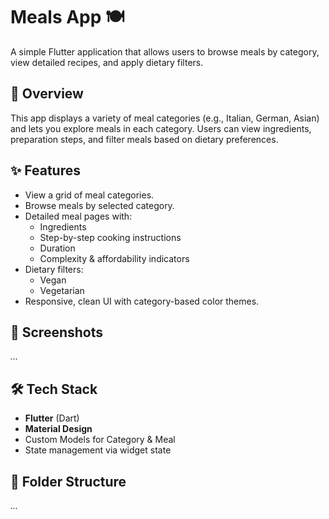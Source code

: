 # Meals App 🍽️

A simple Flutter application that allows users to browse meals by category, view detailed recipes, and apply dietary filters.

## 📌 Overview
This app displays a variety of meal categories (e.g., Italian, German, Asian) and lets you explore meals in each category. Users can view ingredients, preparation steps, and filter meals based on dietary preferences.

## ✨ Features
- View a grid of meal categories.
- Browse meals by selected category.
- Detailed meal pages with:
  - Ingredients
  - Step-by-step cooking instructions
  - Duration
  - Complexity & affordability indicators
- Dietary filters:
  - Vegan
  - Vegetarian
- Responsive, clean UI with category-based color themes.

## 📸 Screenshots
*...*

## 🛠️ Tech Stack
- **Flutter** (Dart)
- **Material Design**
- Custom Models for Category & Meal
- State management via widget state

## 📂 Folder Structure
*...*